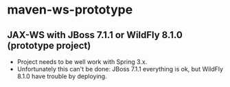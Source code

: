 maven-ws-prototype
==================

## JAX-WS with JBoss 7.1.1 or WildFly 8.1.0 (prototype project)

* Project needs to be well work with Spring 3.x. 
* Unfortunately this can't be done: JBoss 7.1.1 everything is ok, but WildFly 8.1.0 have trouble by deploying.

